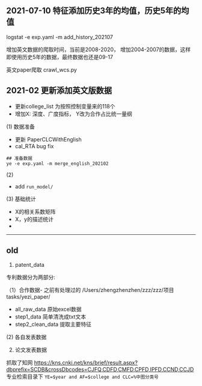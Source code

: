 
## 2021-07-10 特征添加历史3年的均值，历史5年的均值

logstat -e exp.yaml -m add_history_202107

增加英文数据的爬取时间，当前是2008-2020， 增加2004-2007的数据，这样即使用历史5年的数据，最终数据也还是09-17

英文paper爬取 crawl_wcs.py

## 2021-02 更新添加英文版数据

- 更新college_list 为按照控制变量来的118个
- 增加X: 深度、广度指标， Y改为合作占比统一量纲



(1) 数据准备
- 更新 PaperCLCWithEnglish
- cal_RTA bug fix

```
## 准备数据
ye -e exp.yaml -m merge_english_202102
```





(2)
- add `run_model/`


(3) 基础统计

- X的相关系数矩阵
- X，y的描述统计
- 




---
## old


1. patent_data 

专利数据分为两部分:

（1）合作数据-
之前有处理过的
/Users/zhengzhenzhen/zzz/zzz/项目tasks/yezi_paper/

* all_raw_data 原始excel数据
* step1_data  简单清洗成txt文本
* step2_clean_data   提取主要特征 


(2) 各自发表数据


2. 论文发表数据


抓取了知网 https://kns.cnki.net/kns/brief/result.aspx?dbprefix=SCDB&crossDbcodes=CJFQ,CDFD,CMFD,CPFD,IPFD,CCND,CCJD
专业检索目录下 `YE=$year and AF=$college and CLC=%中图分类号`
